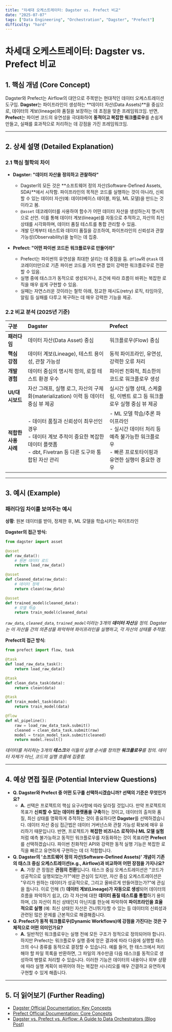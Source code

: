 ```yaml
---
title: "차세대 오케스트레이터: Dagster vs. Prefect 비교"
date: "2025-07-07"
tags: ["Data Engineering", "Orchestration", "Dagster", "Prefect"]
difficulty: "hard"
---
```


# 차세대 오케스트레이터: Dagster vs. Prefect 비교

## 1. 핵심 개념 (Core Concept)

Dagster와 Prefect는 Airflow의 대안으로 주목받는 현대적인 데이터 오케스트레이션 도구임. **Dagster**는 파이프라인이 생성하는 **데이터 자산(Data Assets)**을 중심으로, 데이터의 계보(lineage)와 품질을 보장하는 데 초점을 맞춘 프레임워크임. 반면, **Prefect**는 파이썬 코드의 유연성을 극대화하여 **동적이고 복잡한 워크플로우**를 손쉽게 만들고, 실패를 효과적으로 처리하는 데 강점을 가진 프레임워크임.

---

## 2. 상세 설명 (Detailed Explanation)

### 2.1 핵심 철학의 차이

*   **Dagster: "데이터 자산을 정의하고 관찰하라"**
    *   Dagster의 모든 것은 **소프트웨어 정의 자산(Software-Defined Assets, SDA)**에서 시작함. 파이프라인의 목적은 코드를 실행하는 것이 아니라, 신뢰할 수 있는 데이터 자산(예: 데이터베이스 테이블, 파일, ML 모델)을 만드는 것이라고 봄.
    *   `@asset` 데코레이터를 사용하여 함수가 어떤 데이터 자산을 생성하는지 명시적으로 선언. 이를 통해 데이터 계보(lineage)를 자동으로 추적하고, 자산의 최신 상태를 시각화하며, 데이터 품질 테스트를 통합 관리할 수 있음.
    *   개발 단계부터 테스트와 데이터 품질을 강조하여, 파이프라인의 신뢰성과 관찰 가능성(Observability)을 높이는 데 집중.

*   **Prefect: "어떤 파이썬 코드든 워크플로우로 만들어라"**
    *   Prefect는 파이썬의 유연성을 최대한 살리는 데 중점을 둠. `@flow`와 `@task` 데코레이터만으로 기존 파이썬 코드를 거의 변경 없이 강력한 워크플로우로 전환할 수 있음.
    *   실행 중에 태스크가 동적으로 생성되거나, 조건에 따라 흐름이 바뀌는 복잡한 로직을 매우 쉽게 구현할 수 있음.
    *   실패는 자연스러운 것이라는 철학 아래, 정교한 재시도(retry) 로직, 타임아웃, 알림 등 실패를 다루고 복구하는 데 매우 강력한 기능을 제공.

### 2.2 비교 분석 (2025년 기준)

| 구분 | Dagster | Prefect |
| :--- | :--- | :--- |
| **패러다임** | 데이터 자산(Data Asset) 중심 | 워크플로우(Flow) 중심 |
| **핵심 강점** | 데이터 계보(Lineage), 테스트 용이성, 관찰 가능성 | 동적 파이프라인, 유연성, 강력한 오류 처리 |
| **개발 경험** | 데이터 중심의 명시적 정의, 로컬 테스트 환경 우수 | 파이썬 친화적, 최소한의 코드로 워크플로우 생성 | 
| **UI/대시보드** | 자산 그래프, 실행 로그, 자산의 구체화(materialization) 이력 등 데이터 중심 뷰 제공 | 실시간 실행 상태, 스케줄링, 이벤트 로그 등 워크플로우 실행 중심 뷰 제공 |
| **적합한 사용 사례** | - 데이터 품질과 신뢰성이 최우선인 경우<br>- 데이터 계보 추적이 중요한 복잡한 데이터 플랫폼<br>- dbt, Fivetran 등 다른 도구와 통합된 자산 관리 | - ML 모델 학습/추론 파이프라인<br>- 실시간 데이터 처리 등 예측 불가능한 워크플로우<br>- 빠른 프로토타이핑과 유연한 실행이 중요한 경우 |

---

## 3. 예시 (Example)

### 패러다임 차이를 보여주는 예시

**상황**: 원본 데이터를 받아, 정제한 후, ML 모델을 학습시키는 파이프라인

**Dagster의 접근 방식:**
```python
from dagster import asset

@asset
def raw_data():
    # 원본 데이터 로드
    return load_raw_data()

@asset
def cleaned_data(raw_data):
    # 데이터 정제
    return clean(raw_data)

@asset
def trained_model(cleaned_data):
    # 모델 학습
    return train_model(cleaned_data)
```
*`raw_data`, `cleaned_data`, `trained_model`이라는 3개의 **데이터 자산**을 정의. Dagster는 이 자산들 간의 의존성을 파악하여 파이프라인을 실행하고, 각 자산의 상태를 추적함.*

**Prefect의 접근 방식:**
```python
from prefect import flow, task

@task
def load_raw_data_task():
    return load_raw_data()

@task
def clean_data_task(data):
    return clean(data)

@task
def train_model_task(data):
    return train_model(data)

@flow
def ml_pipeline():
    raw = load_raw_data_task.submit()
    cleaned = clean_data_task.submit(raw)
    model = train_model_task.submit(cleaned)
    return model.result()
```
*데이터를 처리하는 3개의 **태스크**와 이들의 실행 순서를 정의한 **워크플로우**를 정의. 데이터 자체가 아닌, 코드의 실행 흐름에 집중함.*

---

## 4. 예상 면접 질문 (Potential Interview Questions)

*   **Q. Dagster와 Prefect 중 어떤 도구를 선택하시겠습니까? 선택의 기준은 무엇인가요?**
    *   **A.** 선택은 프로젝트의 핵심 요구사항에 따라 달라질 것입니다. 만약 프로젝트의 목표가 **신뢰할 수 있는 데이터 플랫폼을 구축**하는 것이고, 데이터의 출처와 품질, 최신 상태를 명확하게 추적하는 것이 중요하다면 **Dagster**를 선택하겠습니다. 데이터 자산 중심 접근법은 데이터 거버넌스와 관찰 가능성 확보에 매우 유리하기 때문입니다. 반면, 프로젝트가 **복잡한 비즈니스 로직이나 ML 모델 실험**처럼 예측 불가능하고 동적인 워크플로우를 자동화하는 것이 목표라면 **Prefect**를 선택하겠습니다. 파이썬 친화적인 API와 강력한 동적 실행 기능은 복잡한 로직을 빠르고 유연하게 구현하는 데 더 적합합니다.
*   **Q. Dagster의 '소프트웨어 정의 자산(Software-Defined Assets)' 개념이 기존의 태스크 중심 오케스트레이션(e.g., Airflow)과 비교하여 어떤 장점을 가지나요?**
    *   **A.** 가장 큰 장점은 **관점의 전환**입니다. 태스크 중심 오케스트레이션은 "코드가 성공적으로 실행되었는가?"에만 관심이 있지만, 자산 중심 오케스트레이션은 "우리가 원하는 데이터가 성공적으로, 그리고 올바르게 만들어졌는가?"에 관심을 둡니다. 이로 인해 (1) **데이터 계보(Lineage)가 자동으로 생성**되어 데이터의 흐름을 파악하기 쉽고, (2) 각 자산에 대한 **데이터 품질 테스트를 통합**하기 용이하며, (3) 자산이 최신 상태인지 아닌지를 한눈에 파악하여 **파이프라인을 효율적으로 실행** (예: 최신 상태인 자산은 건너뛰기)할 수 있는 등 데이터의 신뢰성과 관련된 많은 문제를 근본적으로 해결해줍니다.
*   **Q. Prefect가 동적 워크플로우(Dynamic Workflows)에 강점을 가진다는 것은 구체적으로 어떤 의미인가요?**
    *   **A.** 일반적인 워크플로우는 실행 전에 모든 구조가 정적으로 정의되어야 합니다. 하지만 Prefect는 워크플로우 실행 중에 얻은 결과에 따라 다음에 실행할 태스크의 수나 종류를 동적으로 결정할 수 있습니다. 예를 들어, 한 태스크에서 처리해야 할 파일 목록을 반환하면, 그 파일의 개수만큼 다음 태스크를 동적으로 생성하여 병렬로 처리할 수 있습니다. 이러한 기능은 데이터의 내용이나 외부 상황에 따라 실행 계획이 바뀌어야 하는 복잡한 시나리오를 매우 간결하고 유연하게 구현할 수 있게 해줍니다.

---

## 5. 더 읽어보기 (Further Reading)

*   [Dagster Official Documentation: Key Concepts](https://docs.dagster.io/concepts)
*   [Prefect Official Documentation: Core Concepts](https://docs.prefect.io/latest/core-concepts/)
*   [Dagster vs. Prefect vs. Airflow: A Guide to Data Orchestrators (Blog Post)](https://www.getcensus.com/blog/dagster-vs-prefect-vs-airflow)